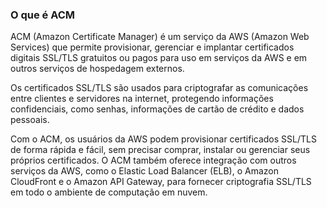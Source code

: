 ### O que é ACM

ACM (Amazon Certificate Manager) é um serviço da AWS (Amazon Web Services) que permite provisionar, gerenciar e implantar certificados digitais SSL/TLS gratuitos ou pagos para uso em serviços da AWS e em outros serviços de hospedagem externos.

Os certificados SSL/TLS são usados para criptografar as comunicações entre clientes e servidores na internet, protegendo informações confidenciais, como senhas, informações de cartão de crédito e dados pessoais.

Com o ACM, os usuários da AWS podem provisionar certificados SSL/TLS de forma rápida e fácil, sem precisar comprar, instalar ou gerenciar seus próprios certificados. O ACM também oferece integração com outros serviços da AWS, como o Elastic Load Balancer (ELB), o Amazon CloudFront e o Amazon API Gateway, para fornecer criptografia SSL/TLS em todo o ambiente de computação em nuvem.
